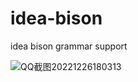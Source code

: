 # idea-bison
idea bison grammar support



![QQ截图20221226180313](https://user-images.githubusercontent.com/1256464/209600154-0826220a-d57e-4a6d-98e8-31e29e85f216.png)
